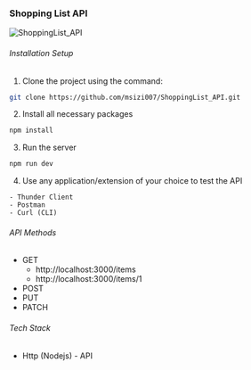 ### Shopping List API

![ShoppingList_API](https://socialify.git.ci/msizi007/ShoppingList_API/image?language=1&owner=1&name=1&stargazers=1&theme=Light)

###### Installation Setup

1. Clone the project using the command:

```bash
git clone https://github.com/msizi007/ShoppingList_API.git
```

2. Install all necessary packages

```bash
npm install
```

3. Run the server

```bash
npm run dev
```

4. Use any application/extension of your choice to test the API

```
- Thunder Client
- Postman
- Curl (CLI)
```

###### API Methods

- GET
  - http://localhost:3000/items
  - http://localhost:3000/items/1
- POST
- PUT
- PATCH

###### Tech Stack

- Http (Nodejs) - API
